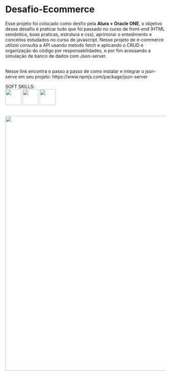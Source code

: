 <h1>Desafio-Ecommerce</h1>
Esse projeto foi colocado como desfio pela <strong>Alura + Oracle ONE</strong>, o objetivo desse desafio é praticar tudo que foi passado no curso de front-end (HTML semântico, boas praticas, estrutura e css), 
aprimorar o entedimento e conceitos estudados no curso de javascript.
Nesse projeto de e-commerce utilizei consulta a API usando metodo fetch e aplicando o CRUD e organização do código por responsabilidades, e por fim acessando a simulação de banco de dados com Json-server.
</br></br>
<p>
  Nesse link encontra o passo a passo de como instalar e integrar o json-serve em seu projeto:
  https://www.npmjs.com/package/json-server
</p>
<p>
SOFT SKILLS: <br/>
<img src="https://user-images.githubusercontent.com/90517279/228700908-a153fc51-38c1-4168-89b6-66b06805aa05.png" width="50"/>
<img src="https://user-images.githubusercontent.com/90517279/228700992-741acf4f-bc1c-4e4f-9a75-b92a0f2a8ec7.png" width="50"/>
<img src="https://user-images.githubusercontent.com/90517279/228701032-6ea9fdd1-8062-47f8-976f-9eea7ce1d914.png" width="50"/>
</p>
<br/>
<div align="center">
  <img src="https://user-images.githubusercontent.com/90517279/228699522-1c155600-a77b-40c2-a512-bc2ac0d15c76.png" width="800">
</div>
